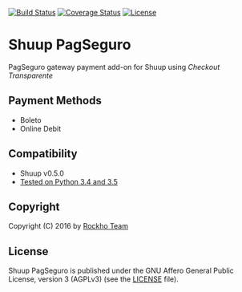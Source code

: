 [![Build Status](https://travis-ci.org/rockho-team/shuup-pagseguro.svg?branch=master)](https://travis-ci.org/rockho-team/shuup-pagseguro)
[![Coverage Status](https://coveralls.io/repos/github/rockho-team/shuup-pagseguro/badge.svg?branch=master)](https://coveralls.io/github/rockho-team/shuup-pagseguro?branch=master)
[![License](https://img.shields.io/badge/license-AGPLv3-blue.svg)](LICENSE)

# Shuup PagSeguro

PagSeguro gateway payment add-on for Shuup using *Checkout Transparente*

## Payment Methods
* Boleto
* Online Debit

## Compatibility
* Shuup v0.5.0
* [Tested on Python 3.4 and 3.5](https://travis-ci.org/rockho-team/shuup-pagseguro)

Copyright
---------

Copyright (C) 2016 by [Rockho Team](https://github.com/rockho-team)


License
-------

Shuup PagSeguro is published under the GNU Affero General Public License,
version 3 (AGPLv3) (see the [LICENSE](LICENSE) file).
